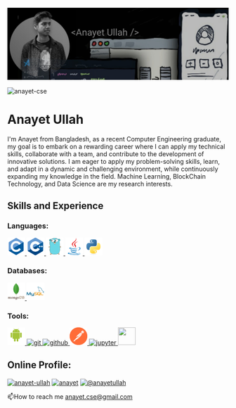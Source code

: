![Design and Development](https://github.com/anayet-cse/anayet-cse/blob/main/iamge.jpg?raw=true)
<p align="left"> <img src="https://komarev.com/ghpvc/?username=anayet-cse&label=Profile%20views&color=0e75b6&style=flat" alt="anayet-cse" /> </p>

# Anayet Ullah
I'm Anayet from Bangladesh, as a recent Computer Engineering graduate, my goal is to embark on a rewarding career where I can apply my technical skills, collaborate with a team, and contribute to the development of innovative solutions. I am eager to apply my problem-solving skills, learn, and adapt in a dynamic and challenging environment, while continuously expanding my knowledge in the field. Machine Learning, BlockChain Technology, and Data Science are my research interests.

## Skills and Experience

<h3 align="left">Languages:</h3>
<p align="left"> <a href="https://www.cprogramming.com/" target="_blank" rel="noreferrer"> <img src="https://raw.githubusercontent.com/devicons/devicon/master/icons/c/c-original.svg" alt="c" width="40" height="40"/> </a> <a href="https://www.w3schools.com/cpp/" target="_blank" rel="noreferrer"> <img src="https://raw.githubusercontent.com/devicons/devicon/master/icons/cplusplus/cplusplus-original.svg" alt="cplusplus" width="40" height="40"/> </a> <a href="https://golang.org" target="_blank" rel="noreferrer"> <img src="https://raw.githubusercontent.com/devicons/devicon/master/icons/go/go-original.svg" alt="go" width="40" height="40"/> </a> <a href="https://www.java.com" target="_blank" rel="noreferrer"> <img src="https://raw.githubusercontent.com/devicons/devicon/master/icons/java/java-original.svg" alt="java" width="40" height="40"/> </a> <a href="https://www.python.org" target="_blank" rel="noreferrer"> <img src="https://raw.githubusercontent.com/devicons/devicon/master/icons/python/python-original.svg" alt="python" width="40" height="40"/> </a> </p>

<h3 align="left">Databases:</h3>
<p align="left"> <a href="https://www.mongodb.com/" target="_blank" rel="noreferrer"> <img src="https://raw.githubusercontent.com/devicons/devicon/master/icons/mongodb/mongodb-original-wordmark.svg" alt="mongodb" width="40" height="40"/> </a> <a href="https://www.mysql.com/" target="_blank" rel="noreferrer"> <img src="https://raw.githubusercontent.com/devicons/devicon/master/icons/mysql/mysql-original-wordmark.svg" alt="mysql" width="40" height="40"/> </a> </p>

<h3 align="left">Tools:</h3>
<p align="left"> <a href="https://developer.android.com" target="_blank" rel="noreferrer"> <img src="https://raw.githubusercontent.com/devicons/devicon/master/icons/android/android-original-wordmark.svg" alt="android" width="40" height="40"/> </a> <a href="https://git-scm.com//" target="_blank" rel="noreferrer"> <img src="https://avatars.githubusercontent.com/u/18133?s=280&v=4" alt="git" width="40" height="40"/> </a> <a href="https://github.com/" target="_blank" rel="noreferrer"> <img src="https://github.githubassets.com/assets/GitHub-Mark-ea2971cee799.png" alt="github" width="40" height="40"/> </a> <a href="https://www.postman.com/" target="_blank" rel="noreferrer"> <img src="https://github.com/anayet-cse/anayet-cse/blob/main/postman.jpg?raw=true" alt="postman" width="40" height="40"/> </a> <a href="https://jupyter.org/" target="_blank" rel="noreferrer"> <img src="https://jupyter.org/assets/homepage/main-logo.svg" alt="jupyter" width="40" height="40"/> </a>  <a href="https://code.visualstudio.com/" target="_blank" rel="noreferrer"> <img src="https://encrypted-tbn0.gstatic.com/images?q=tbn:ANd9GcQhOyqNRB6E3fp_pC7JT_B1oCSAaA0aYX7usA&usqp=CAU" width="40" height="40"/> </a>
</p>


## Online Profile:
<p align="left">
<a href="https://linkedin.com/in/anayet-ullah" target="blank"><img align="center" src="https://raw.githubusercontent.com/rahuldkjain/github-profile-readme-generator/master/src/images/icons/Social/linked-in-alt.svg" alt="anayet-ullah" height="30" width="40" /></a>
<a href="https://leetcode.com/anayet/" target="blank"><img align="center" src="https://raw.githubusercontent.com/rahuldkjain/github-profile-readme-generator/master/src/images/icons/Social/leet-code.svg" alt="anayet" height="30" width="40" /></a>
<a href="https://medium.com/@anayetullah" target="blank"><img align="center" src="https://raw.githubusercontent.com/rahuldkjain/github-profile-readme-generator/master/src/images/icons/Social/medium.svg" alt="@anayetullah" height="30" width="40" /></a>
</p>



📫How to reach me  anayet.cse@gmail.com




